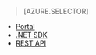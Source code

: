> [AZURE.SELECTOR]
- [Portal](../articles/media-services/media-services-manage-content.md#publish)
- [.NET SDK](../articles/media-services/media-services-deliver-streaming-content.md)
- [REST API](../articles/media-services/media-services-rest-deliver-streaming-content.md)

<!---HONumber=July15_HO2-->
